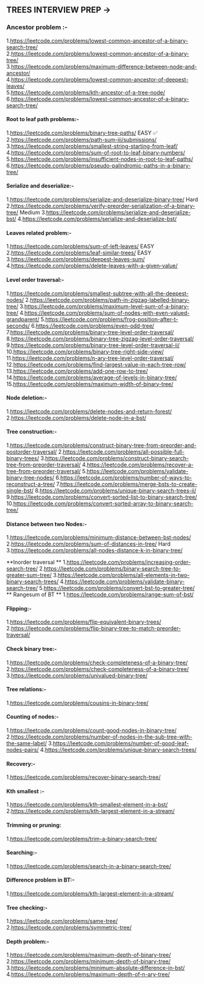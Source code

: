 ## TREES INTERVIEW PREP ->

### Ancestor problem :-

1.https://leetcode.com/problems/lowest-common-ancestor-of-a-binary-search-tree/      
2.https://leetcode.com/problems/lowest-common-ancestor-of-a-binary-tree/   
3.https://leetcode.com/problems/maximum-difference-between-node-and-ancestor/  
4.https://leetcode.com/problems/lowest-common-ancestor-of-deepest-leaves/  
5.https://leetcode.com/problems/kth-ancestor-of-a-tree-node/     
6.https://leetcode.com/problems/lowest-common-ancestor-of-a-binary-search-tree/    

#### Root to leaf path problems:-

1.https://leetcode.com/problems/binary-tree-paths/ EASY ✅    
2.https://leetcode.com/problems/path-sum-iii/submissions/    
3.https://leetcode.com/problems/smallest-string-starting-from-leaf/   
4.https://leetcode.com/problems/sum-of-root-to-leaf-binary-numbers/               
5.https://leetcode.com/problems/insufficient-nodes-in-root-to-leaf-paths/          
6.https://leetcode.com/problems/pseudo-palindromic-paths-in-a-binary-tree/            

#### Serialize and deserialize:-

1.https://leetcode.com/problems/serialize-and-deserialize-binary-tree/ Hard 
2.https://leetcode.com/problems/verify-preorder-serialization-of-a-binary-tree/ Medium 
3.https://leetcode.com/problems/serialize-and-deserialize-bst/ 
4.https://leetcode.com/problems/serialize-and-deserialize-bst/

#### Leaves related problem:-

1.https://leetcode.com/problems/sum-of-left-leaves/ EASY 
2.https://leetcode.com/problems/leaf-similar-trees/ EASY 
3.https://leetcode.com/problems/deepest-leaves-sum/ 
4.https://leetcode.com/problems/delete-leaves-with-a-given-value/

#### Level order traversal:-

1.https://leetcode.com/problems/smallest-subtree-with-all-the-deepest-nodes/ 
2.https://leetcode.com/problems/path-in-zigzag-labelled-binary-tree/ 
3.https://leetcode.com/problems/maximum-level-sum-of-a-binary-tree/ 
4.https://leetcode.com/problems/sum-of-nodes-with-even-valued-grandparent/ 
5.https://leetcode.com/problems/frog-position-after-t-seconds/ 
6.https://leetcode.com/problems/even-odd-tree/ 
7.https://leetcode.com/problems/binary-tree-level-order-traversal/ 
8.https://leetcode.com/problems/binary-tree-zigzag-level-order-traversal/ 
9.https://leetcode.com/problems/binary-tree-level-order-traversal-ii/ 
10.https://leetcode.com/problems/binary-tree-right-side-view/ 
11.https://leetcode.com/problems/n-ary-tree-level-order-traversal/ 
12.https://leetcode.com/problems/find-largest-value-in-each-tree-row/ 
13.https://leetcode.com/problems/add-one-row-to-tree/ 
14.https://leetcode.com/problems/average-of-levels-in-binary-tree/ 
15.https://leetcode.com/problems/maximum-width-of-binary-tree/

#### Node deletion:-

1.https://leetcode.com/problems/delete-nodes-and-return-forest/ 
2.https://leetcode.com/problems/delete-node-in-a-bst/

#### Tree construction:-

1.https://leetcode.com/problems/construct-binary-tree-from-preorder-and-postorder-traversal/ 
2.https://leetcode.com/problems/all-possible-full-binary-trees/ 
3.https://leetcode.com/problems/construct-binary-search-tree-from-preorder-traversal/ 
4.https://leetcode.com/problems/recover-a-tree-from-preorder-traversal/ 
5.https://leetcode.com/problems/validate-binary-tree-nodes/ 
6.https://leetcode.com/problems/number-of-ways-to-reconstruct-a-tree/ 
7.https://leetcode.com/problems/merge-bsts-to-create-single-bst/ 
8.https://leetcode.com/problems/unique-binary-search-trees-ii/ 
9.https://leetcode.com/problems/convert-sorted-list-to-binary-search-tree/ 
10.https://leetcode.com/problems/convert-sorted-array-to-binary-search-tree/ 

#### Distance between two Nodes:-

1.https://leetcode.com/problems/minimum-distance-between-bst-nodes/ 
2.https://leetcode.com/problems/sum-of-distances-in-tree/ Hard 
3.https://leetcode.com/problems/all-nodes-distance-k-in-binary-tree/

**Inorder traversal ** 
1.https://leetcode.com/problems/increasing-order-search-tree/ 
2.https://leetcode.com/problems/binary-search-tree-to-greater-sum-tree/ 
3.https://leetcode.com/problems/all-elements-in-two-binary-search-trees/ 
4.https://leetcode.com/problems/validate-binary-search-tree/ 
5.https://leetcode.com/problems/convert-bst-to-greater-tree/
** Rangesum of BT **
1.https://leetcode.com/problems/range-sum-of-bst/

#### Flipping:-

1.https://leetcode.com/problems/flip-equivalent-binary-trees/ 
2.https://leetcode.com/problems/flip-binary-tree-to-match-preorder-traversal/

#### Check binary tree:-

1.https://leetcode.com/problems/check-completeness-of-a-binary-tree/ 
2.https://leetcode.com/problems/check-completeness-of-a-binary-tree/ 
3.https://leetcode.com/problems/univalued-binary-tree/

#### Tree relations:-

1.https://leetcode.com/problems/cousins-in-binary-tree/

#### Counting of nodes:-

1.https://leetcode.com/problems/count-good-nodes-in-binary-tree/ 
2.https://leetcode.com/problems/number-of-nodes-in-the-sub-tree-with-the-same-label/ 
3.https://leetcode.com/problems/number-of-good-leaf-nodes-pairs/ 
4.https://leetcode.com/problems/unique-binary-search-trees/

#### Recovery:-

1.https://leetcode.com/problems/recover-binary-search-tree/

#### Kth smallest :-

1.https://leetcode.com/problems/kth-smallest-element-in-a-bst/ 
2.https://leetcode.com/problems/kth-largest-element-in-a-stream/

#### Trimming or pruning:

1.https://leetcode.com/problems/trim-a-binary-search-tree/

#### Searching:-

1.https://leetcode.com/problems/search-in-a-binary-search-tree/

#### Difference problem in BT:-

1.https://leetcode.com/problems/kth-largest-element-in-a-stream/

#### Tree checking:-

1.https://leetcode.com/problems/same-tree/ 
2.https://leetcode.com/problems/symmetric-tree/

#### Depth problem:-

1.https://leetcode.com/problems/maximum-depth-of-binary-tree/ 
2.https://leetcode.com/problems/minimum-depth-of-binary-tree/ 
3.https://leetcode.com/problems/minimum-absolute-difference-in-bst/ 
4.https://leetcode.com/problems/maximum-depth-of-n-ary-tree/